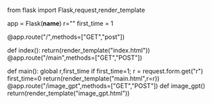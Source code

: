 from flask import Flask,request,render_template

app = Flask(__name__)
r=""
first_time = 1

@app.route("/",methods=["GET","post"])

def index():
  return(render_template("index.html"))
@app.route("/main",methods=["GET","POST"])

def main():
global r,first_time
if first_time=1;
r = request.form.get("r")
first_time=0
return(render_template("main.html",r=r))
@app.route("/image_gpt",methods=["GET","POST"])
def image_gpt()
return(render_template("image_gpt.html"))
